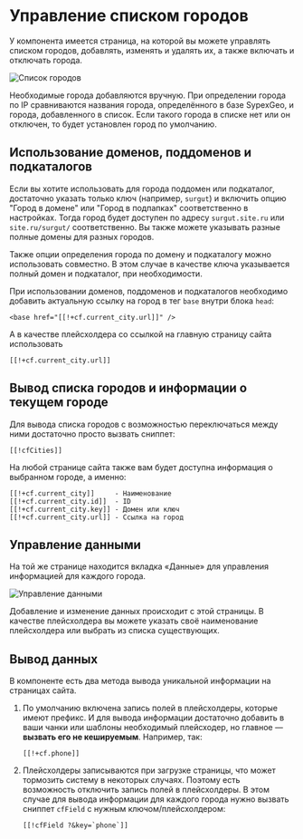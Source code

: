 # Управление списком городов

У компонента имеется страница, на которой вы можете управлять списком городов, добавлять, изменять и удалять их, а также включать и отключать города.

![Список городов](https://file.modx.pro/files/0/3/9/039c0b08a2aab54e3d10aa1d489e34bas.jpg)

Необходимые города добавляются вручную. При определении города по IP сравниваются названия города, определённого в базе SypexGeo, и города, добавленного в список. Если такого города в списке нет или он отключен, то будет установлен город по умолчанию.

## Использование доменов, поддоменов и подкаталогов

Если вы хотите использовать для города поддомен или подкаталог, достаточно указать только ключ (например, `surgut`) и включить опцию "Город в домене" или "Город в подпапках" соответственно в настройках. Тогда город будет доступен по адресу `surgut.site.ru` или `site.ru/surgut/` соответственно. Вы также можете указывать разные полные домены для разных городов.

Также опции определения города по домену и подкаталогу можно использовать совместно. В этом случае в качестве ключа указывается полный домен и подкаталог, при необходимости.

При использовании доменов, поддоменов и подкаталогов необходимо добавить актуальную ссылку на город в тег `base` внутри блока `head`:

``` modx
<base href="[[!+cf.current_city.url]]" />
```

А в качестве плейсхолдера со ссылкой на главную страницу сайта использовать

``` modx
[[!+cf.current_city.url]]
```

## Вывод списка городов и информации о текущем городе

Для вывода списка городов с возможностью переключаться между ними достаточно просто вызвать сниппет:

``` modx
[[!cfCities]]
```

На любой странице сайта также вам будет доступна информация о выбранном городе, а именно:

``` modx
[[!+cf.current_city]]     - Наименование
[[!+cf.current_city.id]]  - ID
[[!+cf.current_city.key]] - Домен или ключ
[[!+cf.current_city.url]] - Ссылка на город
```

## Управление данными

На той же странице находится вкладка «Данные» для управления информацией для каждого города.

![Управление данными](https://file.modx.pro/files/c/c/4/cc49489f96b06b28a9699e1649acd8b4s.jpg)

Добавление и изменение данных происходит с этой страницы. В качестве плейсхолдера вы можете указать своё наименование плейсхолдера или выбрать из списка существующих.

## Вывод данных

В компоненте есть два метода вывода уникальной информации на страницах сайта.

1. По умолчанию включена запись полей в плейсхолдеры, которые имеют префикс. И для вывода информации достаточно добавить в ваши чанки или шаблоны необходимый плейсходер, но главное — **вызвать его не кешируемым**. Например, так:

    ``` modx
    [[!+cf.phone]]
    ```

2. Плейсхолдеры записываются при загрузке страницы, что может тормозить систему в некоторых случаях. Поэтому есть возможность отключить запись полей в плейсхолдеры. В этом случае для вывода информации для каждого города нужно вызвать сниппет `cfField` с нужным ключом/плейсхолдером:

    ``` modx
    [[!cfField ?&key=`phone`]]
    ```
